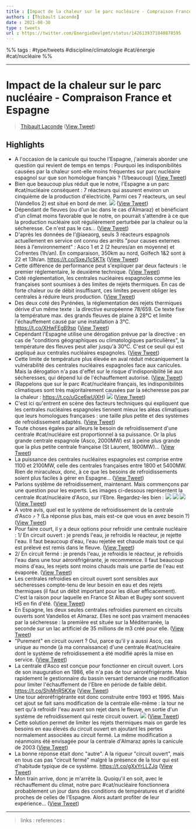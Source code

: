 ```yaml
---
title : [Impact de la chaleur sur le parc nucléaire - Compraison France et Espagne]
authors : [Thibault Laconde]
date : 2021-08-30
type : tweets
url : https://twitter.com/EnergieDevlpmt/status/1426139371040878595
---
```


%% tags : #type/tweets #discipline/climatologie #cat/énergie #cat/nucléaire %% 

---
Impact de la chaleur sur le parc nucléaire - Compraison France et Espagne
===
> [Thibault Laconde](https://twitter.com/EnergieDevlpmt)
> ([View Tweet](https://twitter.com/EnergieDevlpmt/status/1426139371040878595))

## Highlights
- A l'occasion de la canicule qui touche l'Espagne, j'aimerais aborder une question qui revient de temps en temps :
  Pourquoi les indisponibilités causées par la chaleur sont-elle moins fréquentes sur parc nucléaire espagnol sur que son homologue français ?
  (1/beaucoup) ([View Tweet](https://twitter.com/EnergieDevlpmt/status/1426139371040878595))
- Bien que beaucoup plus réduit que le notre, l'Espagne a un parc #cat/nucléaire conséquent : 7 réacteurs qui assurent environ un cinquième de la production d'électricité.
  Parmi ces 7 réacteurs, un seul (Vandellos 2) est situé en bord de mer. 
  ![](https://pbs.twimg.com/media/E8qv6WHWEAc42G6.png) ([View Tweet](https://twitter.com/EnergieDevlpmt/status/1426145661427273731))
- Dépendant de fleuves (ou d'un lac dans le cas d'Almaraz) et bénéficiant d'un climat moins favorable que le notre, on pourrait s'attendre à ce que la production nucléaire soit régulièrement perturbée par la chaleur ou la sécheresse.
  Ce n'est pas le cas... ([View Tweet](https://twitter.com/EnergieDevlpmt/status/1426147911855902721))
- D'après les données de l'@iaeaorg, seuls 3 réacteurs espagnols actuellement en service ont connu des arrêts "pour causes externes liées à l'environnement" : Asco 1 et 2 (2 heures/an en moyenne) et Cofrentes (1h/an).
  En comparaison, 350km au nord, Golfech 1&2 sont à 22 et 13h/an. https://t.co/SxeJ1cSKTk ([View Tweet](https://twitter.com/EnergieDevlpmt/status/1426149788106506243))
- Cette différence de performance peut s'expliquer par deux facteurs : le premier réglementaire, le deuxième technique. ([View Tweet](https://twitter.com/EnergieDevlpmt/status/1426152055673065475))
- Coté réglementation, les centrales nucléaires espagnoles comme les françaises sont soumises à des limites de rejets thermiques.
  En cas de forte chaleur ou de débit insuffisant, ces limites peuvent obliger les centrales à réduire leurs production. ([View Tweet](https://twitter.com/EnergieDevlpmt/status/1426153606923931650))
- Des deux coté des Pyrénées, la réglementation des rejets thermiques dérive d'un même texte : la directive européenne 78/659.
  Ce texte fixe la température max. des grands fleuves de plaine à 28°C et limite l'échauffement causé par une installation à 3°C.
  https://t.co/XHwFEgB9sp ([View Tweet](https://twitter.com/EnergieDevlpmt/status/1426155169310461957))
- Cependant l'Espagne utilise une dérogation prévue par la directive : en cas de "conditions géographiques ou climatologiques particulières", la température des fleuves peut aller jusqu'à 30°C.
  C'est ce seuil qui est appliqué aux centrales nucléaires espagnoles. ([View Tweet](https://twitter.com/EnergieDevlpmt/status/1426156230754635777))
- Cette limite de température plus élevée en aval réduit mécaniquement la vulnérabilité des centrales nucléaires espagnoles face aux canicules.
  Mais la dérogation n'a pas d'effet sur le risque d'indisponibilité lié aux sécheresses, qui dépend lui de l'échauffement autorisé. ([View Tweet](https://twitter.com/EnergieDevlpmt/status/1426157964759535619))
- (Rappelons que sur le parc #cat/nucléaire français, les indisponibilités climatiques sont très majoritairement causées par la sécheresse pas par la chaleur : 
  https://t.co/uGce6wUjXH) 
  ![](https://pbs.twimg.com/media/E8q79_1WEAIIE-h.jpg) ([View Tweet](https://twitter.com/EnergieDevlpmt/status/1426158913007796225))
- C'est ici qu'entrent en scène des facteurs techniques qui expliquent que les centrales nucléaires espagnoles tiennent mieux les aléas climatiques que leurs homologues françaises : une taille plus petite et des systèmes de refroidissement adaptés. ([View Tweet](https://twitter.com/EnergieDevlpmt/status/1426161697564381190))
- Toute choses égales par ailleurs le besoin de refroidissement d'une centrale #cat/nucléaire est proportionnel à sa puissance.
  Or la plus grande centrale espagnole (Asco, 2000MW) est à peine plus grande que la plus petite centrale française (St Laurent, 1800MW)... ([View Tweet](https://twitter.com/EnergieDevlpmt/status/1426164679282417665))
- La puissance des centrales nucléaires espagnoles est comprise entre 1100 et 2100MW, celle des centrales françaises entre 1800 et 5400MW.
  Rien de miraculeux, donc, à ce que les besoins de refroidissements soient plus faciles à gérer en Espagne... ([View Tweet](https://twitter.com/EnergieDevlpmt/status/1426165827330527241))
- Parlons système de refroidissement, maintenant. 
  Mais commençons par une question pour les experts.
  Les images ci-dessous représentent la centrale #cat/nucléaire d'Asco, sur l'Ebre. Regardez-les bien : 
  ![](https://pbs.twimg.com/media/E8rGIj_XMAcSyNT.jpg) 
  ![](https://pbs.twimg.com/media/E8rGIkFXEAAcgrv.jpg) 
  ![](https://pbs.twimg.com/media/E8rGIkIXIAAq_nJ.png) ([View Tweet](https://twitter.com/EnergieDevlpmt/status/1426170109941403648))
- A votre avis, quel est le système de refroidissement de la centrale d'Asco ⤴ ?
  (La réponse plus bas, mais est-ce que vous en avez besoin ?) ([View Tweet](https://twitter.com/EnergieDevlpmt/status/1426171159788367875))
- Pour faire court, il y a deux options pour refroidir une centrale nucléaire :
  1/ En circuit ouvert : je prends l'eau, je refroidis le réacteur, je rejette l'eau.
  Il faut beaucoup d'eau, l'eau rejetée est chaude mais tout ce qui est prélevé est remis dans le fleuve. ([View Tweet](https://twitter.com/EnergieDevlpmt/status/1426172932271771653))
- 2/ En circuit fermé : je prends l'eau, je refroidis le réacteur, je refroidis l'eau dans une tour aéroréfrigérante, je recommence.
  Il faut beaucoup moins d'eau, les rejets sont moins chauds mais une partie de l'eau est évaporée. ([View Tweet](https://twitter.com/EnergieDevlpmt/status/1426173226162532353))
- Les centrales refroidies en circuit ouvert sont sensibles aux sécheresses compte-tenu de leur besoin en eau et des rejets thermiques (il faut un débit important pour les diluer efficacement).
  C'est la raison pour laquelle en France St Alban et Bugey sont souvent HS en fin d'été. ([View Tweet](https://twitter.com/EnergieDevlpmt/status/1426174627085225990))
- En Espagne, les deux seules centrales refroidies purement en circuits ouverts sont Vandellos et Almaraz. 
  Elles ne sont pas vraiment menacées par la sécheresse : la première est située sur la Méditerranée, la seconde sur un lac artificiel de 35 millions de m3 créé pour elle. ([View Tweet](https://twitter.com/EnergieDevlpmt/status/1426176986767056898))
- "Purement" en circuit ouvert ?
  Oui, parce qu'il y a aussi Asco, cas unique au monde (à ma connaissance) d'une centrale #cat/nucléaire dont le système de refroidissement a été modifié après la mise en service. ([View Tweet](https://twitter.com/EnergieDevlpmt/status/1426177829620834315))
- La centrale d'Asco est conçue pour fonctionner en circuit ouvert. Lors de son inauguration en 1986, elle n'a pas de tour aéroréfrigérante.
  Mais rapidement le gestionnaire du bassin versant demande une modification pour limiter l'échauffement de l'Ebre en période de faible débit. https://t.co/ShiMnR5KXw ([View Tweet](https://twitter.com/EnergieDevlpmt/status/1426185684776280069))
- Une tour aéroréfrigérante est donc construite entre 1993 et 1995.
  Mais cet ajout se fait sans modification de la centrale elle-même : la tour ne sert qu'à refroidir l'eau avant son rejet dans le fleuve, en sortie d'un système de refroidissement qui reste circuit ouvert. 
  ![](https://pbs.twimg.com/media/E8rV1FBWEAEQ-wl.jpg) ([View Tweet](https://twitter.com/EnergieDevlpmt/status/1426187355938074626))
- Cette solution permet de limiter les rejets thermiques mais on garde les besoins en eau élevés du circuit ouvert en ajoutant les pertes normalement associées au circuit fermé.
  La même modification a néanmoins été envisagée pour la centrale d'Almaraz après la canicule de 2003 ([View Tweet](https://twitter.com/EnergieDevlpmt/status/1426189661349851142))
- La bonne réponse était donc "autre". A la rigueur "circuit ouvert", mais en tous cas pas "circuit fermé" malgré la présence de la tour qui est d'habitude typique de ce système.
  https://t.co/gXxYrLLZJq ([View Tweet](https://twitter.com/EnergieDevlpmt/status/1426190590845280257))
- Mon train arrive, donc je m'arrête là.
  Quoiqu'il en soit, avec le réchauffement du climat, notre parc #cat/nucléaire fonctionnera probablement un jour dans des conditions de températures et d'aridité proches de celles de l'Espagne. Alors autant profiter de leur expérience... ([View Tweet](https://twitter.com/EnergieDevlpmt/status/1426194421897383942))

---
> links : 
> references :